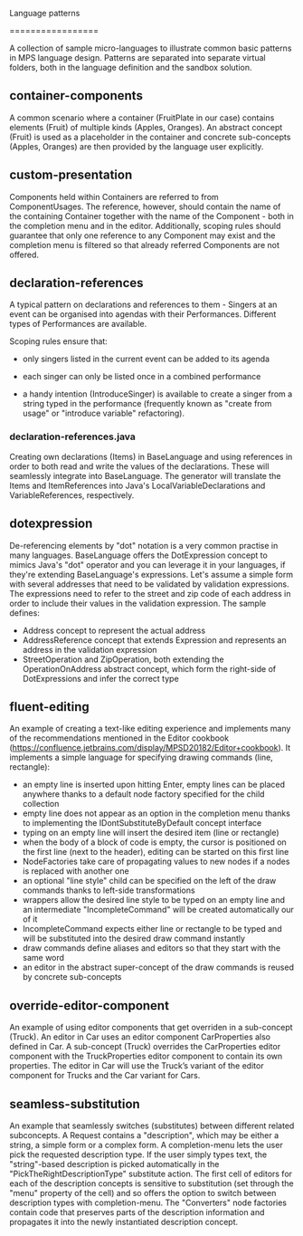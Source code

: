 ﻿Language patterns

=================



A collection of sample micro-languages to illustrate common basic patterns in MPS language design. Patterns are separated into separate virtual folders,
both in the language definition and the sandbox solution.



## container-components



A common scenario where a container (FruitPlate in our case) contains elements (Fruit) of multiple kinds (Apples, Oranges). An abstract concept (Fruit) is used
as a placeholder in the container and concrete sub-concepts (Apples, Oranges) are then provided by the language user explicitly.



## custom-presentation



Components held within Containers are referred to from ComponentUsages. The reference, however, should contain the name of the containing Container together
with the name of the Component - both in the completion menu and in the editor. Additionally, scoping rules should guarantee that only one reference to any
Component may exist and the completion menu is filtered so that already referred Components are not offered.



## declaration-references



A typical pattern on declarations and references to them - Singers at an event can be organised into agendas with their Performances. Different types of
Performances are available.

Scoping rules ensure that:


* only singers listed in the current event can be added to its agenda

* each singer can only be listed once in a combined performance

* a handy intention (IntroduceSinger) is available to create a singer from a string typed in the performance (frequently known as "create from usage"
or "introduce variable" refactoring).

### declaration-references.java

Creating own declarations (Items) in BaseLanguage and using references in order to both read and write the values of the declarations. These will seamlessly
integrate into BaseLanguage.
The generator will translate the Items and ItemReferences into Java's LocalVariableDeclarations and VariableReferences, respectively.

## dotexpression

De-referencing elements by "dot" notation is a very common practise in many languages. BaseLanguage offers the DotExpression concept to mimics Java's
"dot" operator and you can leverage it in your languages, if they're extending BaseLanguage's expressions.
Let's assume a simple form with several addresses that need to be validated by validation expressions. The expressions need to refer to the street and zip code
of each address in order to include their values in the validation expression. The sample defines:
* Address concept to represent the actual address
* AddressReference concept that extends Expression and represents an address in the validation expression
* StreetOperation and ZipOperation, both extending the OperationOnAddress abstract concept, which form the right-side of DotExpressions and infer the correct type



## fluent-editing

An example of creating a text-like editing experience and implements many of the recommendations mentioned in
the Editor cookbook (https://confluence.jetbrains.com/display/MPSD20182/Editor+cookbook). It implements a simple language for specifying drawing commands (line, rectangle):
* an empty line is inserted upon hitting Enter, empty lines can be placed anywhere thanks to a default node factory specified for the child collection
* empty line does not appear as an option in the completion menu thanks to implementing the IDontSubstituteByDefault concept interface
* typing on an empty line will insert the desired item (line or rectangle)
* when the body of a block of code is empty, the cursor is positioned on the first line (next to the header), editing can be started on this first line
* NodeFactories take care of propagating values to new nodes if a nodes is replaced with another one
* an optional "line style" child can be specified on the left of the draw commands thanks to left-side transformations
* wrappers allow the desired line style to be typed on an empty line and an intermediate "IncompleteCommand" will be created automatically our of it
* IncompleteCommand expects either line or rectangle to be typed and will be substituted into the desired draw command instantly
* draw commands define aliases and editors so that they start with the same word
* an editor in the abstract super-concept of the draw commands is reused by concrete sub-concepts


## override-editor-component



An example of using editor components that get overriden in a sub-concept (Truck). An editor in Car uses an editor component CarProperties also defined in Car.
A sub-concept (Truck) overrides the CarProperties editor component with the TruckProperties editor component to contain its own properties. The editor in Car
will use the Truck’s variant of the editor component for Trucks and the Car variant for Cars.


## seamless-substitution



An example that seamlessly switches (substitutes) between different related subconcepts. A Request contains a "description", which may be either a string,
a simple form or a complex form. A completion-menu lets the user pick the requested description type. If the user simply types text, the "string"-based
description is picked automatically in the "PickTheRightDescriptionType" substitute action.
The first cell of editors for each of the description concepts is sensitive to substitution (set through the "menu" property of the cell)
and so offers the option to switch between description types with completion-menu.
The "Converters" node factories contain code that preserves parts of the description information and propagates it into the newly instantiated
description concept.
